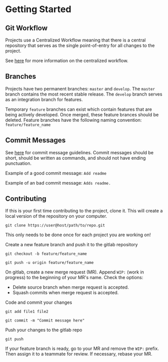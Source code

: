 # Getting Started


## Git Workflow

Projects use a Centralized Workflow meaning that there is a central repository that serves as the single point-of-entry for all changes to the project.

See [here](https://www.atlassian.com/git/tutorials/comparing-workflows) for more information on the centralized workflow.


## Branches
Projects have two permanent branches: `master` and `develop`. The `master` branch contains the most recent stable release. The `develop` branch serves as an integration branch for features.

Temporary `feature` branches can exist which contain features that are being actively developed. Once merged, these feature brances should be deleted. Feature branches have the following naming convention: `feature/feature_name`

## Commit Messages
See [here](https://tbaggery.com/2008/04/19/a-note-about-git-commit-messages.html) for commit message guidelines. Commit messages should be short, should be written as commands, and should not have ending punctuation.

Example of a good commit message: `Add readme`

Example of an bad commit message: `Adds readme.`

## Contributing

If this is your first time contributing to the project, clone it. This will create a local version of the repository on your computer.

`git clone https://user@host/path/to/repo.git`

This only needs to be done once for each project you are working on!

Create a new feature branch and push it to the gitlab repository

`git checkout -b feature/feature_name`

`git push -u origin feature/feature_name`

On gitlab, create a new merge request (MR). Append `WIP:` (work in progress) to the beginning of your MR's name. Check the options:
* Delete source branch when merge request is accepted.
* Squash commits when merge request is accepted.

Code and commit your changes

`git add file1 file2`

`git commit -m "Commit message here"`

Push your changes to the gitlab repo

`git push`

If your feature branch is ready, go to your MR and remove the `WIP:` prefix. Then assign it to a teammate for review. If necessary, rebase your MR.